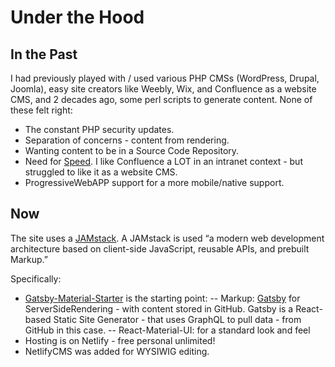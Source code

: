 


# Under the Hood
## In the Past
I had previously played with / used various PHP CMSs (WordPress, Drupal, Joomla), easy site creators like Weebly, Wix, and Confluence as a website CMS, and 2 decades ago, some perl scripts to generate content. None of these felt right:
- The constant PHP security updates.
- Separation of concerns - content from rendering.
- Wanting content to be in a Source Code Repository. 
- Need for [Speed](https://developers.google.com/speed/pagespeed/insights/?url=). I like Confluence a LOT in an intranet context - but struggled to like it as a website CMS.
- ProgressiveWebAPP support for a more mobile/native support.

## Now
The site uses a [JAMstack](https://jamstack.org/). A JAMstack is used “a modern web development architecture based on client-side JavaScript, reusable APIs, and prebuilt Markup.” 

Specifically: 
- [Gatsby-Material-Starter](https://github.com/Vagr9K/gatsby-material-starter) is the starting point:
-- Markup: [Gatsby](https://github.com/gatsbyjs/gatsby/) for ServerSideRendering - with content stored in GitHub. Gatsby is a React-based Static Site Generator - that uses GraphQL to pull data - from GitHub in this case.
-- React-Material-UI: for a standard look and feel
- Hosting is on Netlify - free personal unlimited!
- NetlifyCMS was added for WYSIWIG editing.

